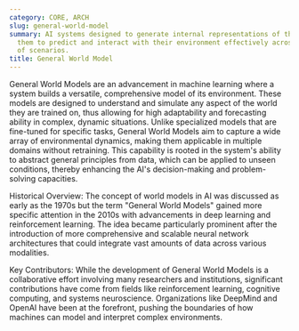 ```yaml
---
category: CORE, ARCH
slug: general-world-model
summary: AI systems designed to generate internal representations of the world, enabling
  them to predict and interact with their environment effectively across a broad range
  of scenarios.
title: General World Model
---
```


General World Models are an advancement in machine learning where a system builds a versatile, comprehensive model of its environment. These models are designed to understand and simulate any aspect of the world they are trained on, thus allowing for high adaptability and forecasting ability in complex, dynamic situations. Unlike specialized models that are fine-tuned for specific tasks, General World Models aim to capture a wide array of environmental dynamics, making them applicable in multiple domains without retraining. This capability is rooted in the system's ability to abstract general principles from data, which can be applied to unseen conditions, thereby enhancing the AI's decision-making and problem-solving capacities.

Historical Overview: The concept of world models in AI was discussed as early as the 1970s but the term "General World Models" gained more specific attention in the 2010s with advancements in deep learning and reinforcement learning. The idea became particularly prominent after the introduction of more comprehensive and scalable neural network architectures that could integrate vast amounts of data across various modalities.

Key Contributors: While the development of General World Models is a collaborative effort involving many researchers and institutions, significant contributions have come from fields like reinforcement learning, cognitive computing, and systems neuroscience. Organizations like DeepMind and OpenAI have been at the forefront, pushing the boundaries of how machines can model and interpret complex environments.